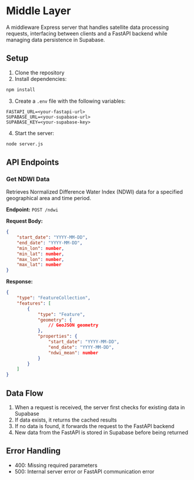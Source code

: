# Middle Layer

A middleware Express server that handles satellite data processing requests, interfacing between clients and a FastAPI backend while managing data persistence in Supabase.

## Setup

1. Clone the repository
2. Install dependencies:
```bash
npm install
```
3. Create a `.env` file with the following variables:
```
FASTAPI_URL=<your-fastapi-url>
SUPABASE_URL=<your-supabase-url>
SUPABASE_KEY=<your-supabase-key>
```
4. Start the server:
```bash
node server.js
```

## API Endpoints

### Get NDWI Data

Retrieves Normalized Difference Water Index (NDWI) data for a specified geographical area and time period.

**Endpoint:** `POST /ndwi`

**Request Body:**
```json
{
    "start_date": "YYYY-MM-DD",
    "end_date": "YYYY-MM-DD",
    "min_lon": number,
    "min_lat": number,
    "max_lon": number,
    "max_lat": number
}
```

**Response:**
```json
{
    "type": "FeatureCollection",
    "features": [
        {
            "type": "Feature",
            "geometry": {
                // GeoJSON geometry
            },
            "properties": {
                "start_date": "YYYY-MM-DD",
                "end_date": "YYYY-MM-DD",
                "ndwi_mean": number
            }
        }
    ]
}
```

## Data Flow

1. When a request is received, the server first checks for existing data in Supabase
2. If data exists, it returns the cached results
3. If no data is found, it forwards the request to the FastAPI backend
4. New data from the FastAPI is stored in Supabase before being returned

## Error Handling

- 400: Missing required parameters
- 500: Internal server error or FastAPI communication error

